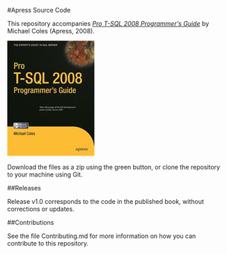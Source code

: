 #Apress Source Code

This repository accompanies [*Pro T-SQL 2008 Programmer's Guide*](http://www.apress.com/9781430210016) by Michael Coles (Apress, 2008).

![Cover image](9781430210016.jpg)

Download the files as a zip using the green button, or clone the repository to your machine using Git.

##Releases

Release v1.0 corresponds to the code in the published book, without corrections or updates.

##Contributions

See the file Contributing.md for more information on how you can contribute to this repository.
